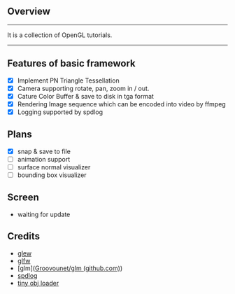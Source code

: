 ## Overview

---

It is a collection of OpenGL tutorials.

---



## Features of basic framework
- [x] Implement PN Triangle Tessellation
- [x] Camera supporting rotate, pan, zoom in / out.
- [x] Cature Color Buffer & save to disk in tga format
- [x] Rendering Image sequence which can be encoded into video by ffmpeg
- [x] Logging supported by spdlog

## Plans
- [x] snap & save to file
- [ ] animation support 
- [ ] surface normal visualizer
- [ ] bounding box visualizer

## Screen 
- waiting for update

## Credits
- [glew](https://github.com/nigels-com/glew)
- [glfw](https://github.com/glfw/glfw)
- [glm]([Groovounet/glm (github.com)](https://github.com/Groovounet/glm))
- [spdlog](https://github.com/gabime/spdlog)
- [tiny obj loader](https://github.com/tinyobjloader/tinyobjloader)

